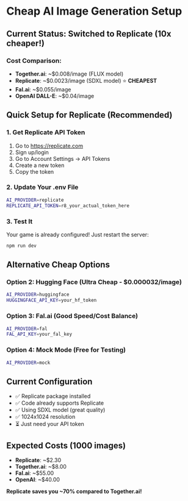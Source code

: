 # Cheap AI Image Generation Setup

## Current Status: Switched to Replicate (10x cheaper!)

### Cost Comparison:
- **Together.ai**: ~$0.008/image (FLUX model)
- **Replicate**: ~$0.0023/image (SDXL model) ⭐ **CHEAPEST**
- **Fal.ai**: ~$0.055/image
- **OpenAI DALL-E**: ~$0.04/image

## Quick Setup for Replicate (Recommended)

### 1. Get Replicate API Token
1. Go to https://replicate.com
2. Sign up/login
3. Go to Account Settings → API Tokens
4. Create a new token
5. Copy the token

### 2. Update Your .env File
```bash
AI_PROVIDER=replicate
REPLICATE_API_TOKEN=r8_your_actual_token_here
```

### 3. Test It
Your game is already configured! Just restart the server:
```bash
npm run dev
```

## Alternative Cheap Options

### Option 2: Hugging Face (Ultra Cheap - $0.000032/image)
```bash
AI_PROVIDER=huggingface
HUGGINGFACE_API_KEY=your_hf_token
```

### Option 3: Fal.ai (Good Speed/Cost Balance)
```bash
AI_PROVIDER=fal
FAL_API_KEY=your_fal_key
```

### Option 4: Mock Mode (Free for Testing)
```bash
AI_PROVIDER=mock
```

## Current Configuration
- ✅ Replicate package installed
- ✅ Code already supports Replicate
- ✅ Using SDXL model (great quality)
- ✅ 1024x1024 resolution
- ⏳ Just need your API token

## Expected Costs (1000 images)
- **Replicate**: ~$2.30
- **Together.ai**: ~$8.00
- **Fal.ai**: ~$55.00
- **OpenAI**: ~$40.00

**Replicate saves you ~70% compared to Together.ai!**